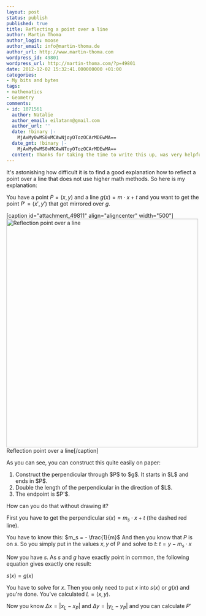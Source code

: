 ```yaml
---
layout: post
status: publish
published: true
title: Reflecting a point over a line
author: Martin Thoma
author_login: moose
author_email: info@martin-thoma.de
author_url: http://www.martin-thoma.com
wordpress_id: 49801
wordpress_url: http://martin-thoma.com/?p=49801
date: 2012-12-02 15:32:41.000000000 +01:00
categories:
- My bits and bytes
tags:
- mathematics
- Geometry
comments:
- id: 1071561
  author: Natalie
  author_email: eilatann@gmail.com
  author_url: ''
  date: !binary |-
    MjAxMy0wMS0xMCAwNjoyOTozOCArMDEwMA==
  date_gmt: !binary |-
    MjAxMy0wMS0xMCAwNToyOTozOCArMDEwMA==
  content: Thanks for taking the time to write this up, was very helpful!
---
```

It's astonishing how difficult it is to find a good explanation how to reflect a point over a line that does not use higher math methods. So here is my explanation:

You have a point $P = (x,y)$ and a line $g(x) = m \cdot x + t$ and you want to get the point $P' = (x', y')$ that got mirrored over $g$.

[caption id="attachment_49811" align="aligncenter" width="500"]<a href="http://martin-thoma.com/wp-content/uploads/2012/12/line-reflection.png"><img src="http://martin-thoma.com/wp-content/uploads/2012/12/line-reflection.png" alt="Reflection point over a line" title="Reflection point over a line" width="500" height="596" class="size-full wp-image-49811" /></a> Reflection point over a line[/caption]

As you can see, you can construct this quite easily on paper:
<ol>
  <li>Construct the perpendicular through $P$ to $g$. It starts in $L$ and ends in $P$.</li>
  <li>Double the length of the perpendicular in the direction of $L$.</li>
  <li>The endpoint is $P'$.</li>
</ol>

How can you do that without drawing it? 

First you have to get the perpendicular $s(x) = m_s \cdot x + t$ (the dashed red line). 

You have to know this: $m_s = - \frac{1}{m}$
And then you know that $P$ is on $s$. So you simply put in the values $x,y$ of P and solve to $t$:
$t = y - m_s \cdot x$

Now you have $s$. As $s$ and $g$ have exactly point in common, the following equation gives exactly one result:

$s(x) = g(x)$

You have to solve for $x$. Then you only need to put $x$ into $s(x)$ or $g(x)$ and you're done. You've calculated $L = (x,y)$.

Now you know $\Delta x = |x_L - x_P|$ and $\Delta y = |y_L - y_P|$ and you can calculate $P'$
